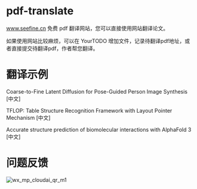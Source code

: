 # pdf-translate
www.seefine.cn 免费 pdf 翻译网站，您可以直接使用网站翻译论文。

如果使用网站比较麻烦，可以在 YourTODO 增加文件，记录待翻译pdf地址，或者直接提交待翻译pdf，作者帮您翻译。

# 翻译示例

Coarse-to-Fine Latent Diffusion for Pose-Guided Person Image Synthesis [中文]

TFLOP: Table Structure Recognition Framework with Layout Pointer Mechanism [中文]

Accurate structure prediction of biomolecular interactions with AlphaFold 3 [中文]

# 问题反馈

![wx_mp_cloudai_qr_m1](https://github.com/user-attachments/assets/d1bcb236-5028-4581-b392-a82ffb808aef)

